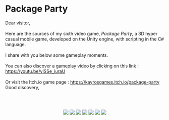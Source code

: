 # Package Party

Dear visitor,    
<br/>
Here are the sources of my sixth video game, *Package Party*, a 3D hyper casual mobile game, developed on the Unity engine, with scripting in the C# language.  
<br/>
I share with you below some gameplay moments.  
<br/>
You can also discover a gameplay video by clicking on this link : https://youtu.be/vlSSe_iuraU   
<br/>
Or visit the Itch.io game page : https://kayrosgames.itch.io/package-party
<br/>
Good discovery,  

<br/>

<br/>

<p align="center">
  <img src="https://img.itch.zone/aW1hZ2UvMTQ5NTIzMy84NzQ2Njc1LmdpZg==/347x500/h3GXD8.gif" />
  <img src="https://img.itch.zone/aW1hZ2UvMTQ5NTIzMy84NzQ3ODEyLmdpZg==/347x500/2p1Lr2.gif" />
  <img src="https://img.itch.zone/aW1hZ2UvMTQ5NTIzMy84NzQ3ODEzLmdpZg==/347x500/kkkk29.gif" />
  <img src="https://img.itch.zone/aW1hZ2UvMTQ5NTIzMy84NzQ3ODY3LmdpZg==/347x500/vz8IFi.gif" />
  <img src="https://img.itch.zone/aW1hZ2UvMTQ5NTIzMy84NzQ3OTExLmdpZg==/347x500/RZp%2FV3.gif" />
  <img src="https://img.itch.zone/aW1hZ2UvMTQ5NTIzMy84NzQ3OTY2LmdpZg==/347x500/RQI5K7.gif" />
  <img src="https://img.itch.zone/aW1hZ2UvMTQ5NTIzMy84NzQ3OTc5LmdpZg==/original/lzncDF.gif" />
</p>
